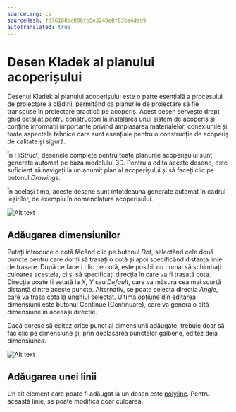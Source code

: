 ```yaml
---
sourceLang: cs
sourceHash: fd76188bc006fb5e3240e8f83ba4dad9
autoTranslated: true
---
```


# Desen Kladek al planului acoperișului

Desenul Kladek al planului acoperișului este o parte esențială a procesului de proiectare a clădirii, permițând ca planurile de proiectare să fie transpuse în proiectare practică pe acoperiș. Acest desen servește drept ghid detaliat pentru constructori la instalarea unui sistem de acoperiș și conține informații importante privind amplasarea materialelor, conexiunile și toate aspectele tehnice care sunt esențiale pentru o construcție de acoperiș de calitate și sigură.

În HiStruct, desenele complete pentru toate planurile acoperișului sunt generate automat pe baza modelului 3D. Pentru a edita aceste desene, este suficient să navigați la un anumit plan al acoperișului și să faceți clic pe butonul *Drawings*.

În același timp, aceste desene sunt întotdeauna generate automat în cadrul ieșirilor, de exemplu în nomenclatura acoperișului.


![Alt text](img/drawingsRoofTilling.png)

## Adăugarea dimensiunilor

Puteți introduce o cotă făcând clic pe butonul *Dot*, selectând cele două puncte pentru care doriți să trasați o cotă și apoi specificând distanța liniei de trasare. După ce faceți clic pe cotă, este posibil nu numai să schimbați culoarea acesteia, ci și să specificați direcția în care va fi trasată cota. Direcția poate fi setată la *X*, *Y* sau *Default*, care va măsura cea mai scurtă distanță dintre aceste puncte. Alternativ, se poate selecta direcția *Angle*, care va trasa cota la unghiul selectat. Ultima opțiune din editarea dimensiunii este butonul Continue (Continuare), care va genera o altă dimensiune în aceeași direcție.

Dacă doresc să editez orice punct al dimensiunii adăugate, trebuie doar să fac clic pe dimensiune și, prin deplasarea punctelor galbene, editez deja dimensiunea.

![Alt text](img/drawingsDimensionsProperties.png)

## Adăugarea unei linii

Un alt element care poate fi adăugat la un desen este [polyline](../instructor-roofs/insertPolyline.md). Pentru această linie, se poate modifica doar culoarea.


